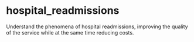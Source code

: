 # hospital_readmissions
Understand the phenomena of hospital  readmissions, improving the quality of the service  while at the same time reducing costs. 
